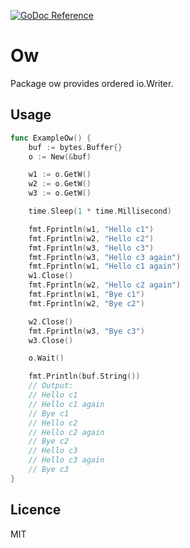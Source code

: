 [![GoDoc Reference](https://godoc.org/github.com/sago35/ow?status.svg)](https://godoc.org/github.com/sago35/ow)

# Ow

Package ow provides ordered io.Writer.

## Usage

```go
func ExampleOw() {
	buf := bytes.Buffer{}
	o := New(&buf)

	w1 := o.GetW()
	w2 := o.GetW()
	w3 := o.GetW()

	time.Sleep(1 * time.Millisecond)

	fmt.Fprintln(w1, "Hello c1")
	fmt.Fprintln(w2, "Hello c2")
	fmt.Fprintln(w3, "Hello c3")
	fmt.Fprintln(w3, "Hello c3 again")
	fmt.Fprintln(w1, "Hello c1 again")
	w1.Close()
	fmt.Fprintln(w2, "Hello c2 again")
	fmt.Fprintln(w1, "Bye c1")
	fmt.Fprintln(w2, "Bye c2")

	w2.Close()
	fmt.Fprintln(w3, "Bye c3")
	w3.Close()

	o.Wait()

	fmt.Println(buf.String())
	// Output:
	// Hello c1
	// Hello c1 again
	// Bye c1
	// Hello c2
	// Hello c2 again
	// Bye c2
	// Hello c3
	// Hello c3 again
	// Bye c3
}
```

## Licence

MIT
